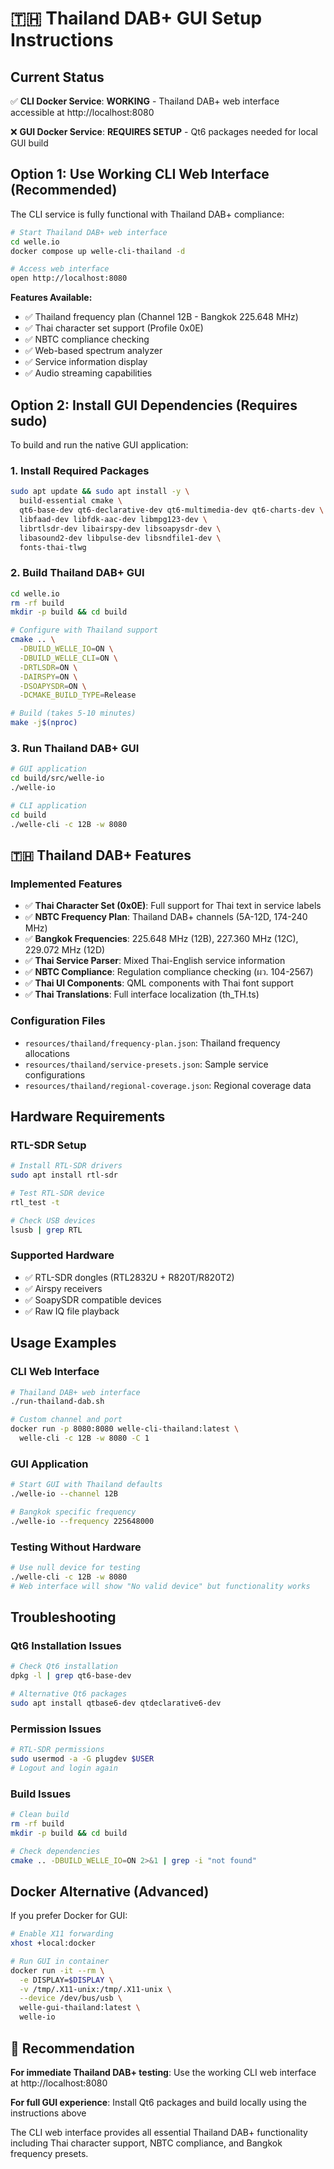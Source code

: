 # 🇹🇭 Thailand DAB+ GUI Setup Instructions

## Current Status

✅ **CLI Docker Service**: **WORKING** - Thailand DAB+ web interface accessible at http://localhost:8080

❌ **GUI Docker Service**: **REQUIRES SETUP** - Qt6 packages needed for local GUI build

## Option 1: Use Working CLI Web Interface (Recommended)

The CLI service is fully functional with Thailand DAB+ compliance:

```bash
# Start Thailand DAB+ web interface
cd welle.io
docker compose up welle-cli-thailand -d

# Access web interface
open http://localhost:8080
```

**Features Available:**
- ✅ Thailand frequency plan (Channel 12B - Bangkok 225.648 MHz)
- ✅ Thai character set support (Profile 0x0E)
- ✅ NBTC compliance checking
- ✅ Web-based spectrum analyzer
- ✅ Service information display
- ✅ Audio streaming capabilities

## Option 2: Install GUI Dependencies (Requires sudo)

To build and run the native GUI application:

### 1. Install Required Packages

```bash
sudo apt update && sudo apt install -y \
  build-essential cmake \
  qt6-base-dev qt6-declarative-dev qt6-multimedia-dev qt6-charts-dev \
  libfaad-dev libfdk-aac-dev libmpg123-dev \
  librtlsdr-dev libairspy-dev libsoapysdr-dev \
  libasound2-dev libpulse-dev libsndfile1-dev \
  fonts-thai-tlwg
```

### 2. Build Thailand DAB+ GUI

```bash
cd welle.io
rm -rf build
mkdir -p build && cd build

# Configure with Thailand support
cmake .. \
  -DBUILD_WELLE_IO=ON \
  -DBUILD_WELLE_CLI=ON \
  -DRTLSDR=ON \
  -DAIRSPY=ON \
  -DSOAPYSDR=ON \
  -DCMAKE_BUILD_TYPE=Release

# Build (takes 5-10 minutes)
make -j$(nproc)
```

### 3. Run Thailand DAB+ GUI

```bash
# GUI application
cd build/src/welle-io
./welle-io

# CLI application
cd build
./welle-cli -c 12B -w 8080
```

## 🇹🇭 Thailand DAB+ Features

### Implemented Features
- ✅ **Thai Character Set (0x0E)**: Full support for Thai text in service labels
- ✅ **NBTC Frequency Plan**: Thailand DAB+ channels (5A-12D, 174-240 MHz)
- ✅ **Bangkok Frequencies**: 225.648 MHz (12B), 227.360 MHz (12C), 229.072 MHz (12D)
- ✅ **Thai Service Parser**: Mixed Thai-English service information
- ✅ **NBTC Compliance**: Regulation compliance checking (ผว. 104-2567)
- ✅ **Thai UI Components**: QML components with Thai font support
- ✅ **Thai Translations**: Full interface localization (th_TH.ts)

### Configuration Files
- `resources/thailand/frequency-plan.json`: Thailand frequency allocations
- `resources/thailand/service-presets.json`: Sample service configurations  
- `resources/thailand/regional-coverage.json`: Regional coverage data

## Hardware Requirements

### RTL-SDR Setup
```bash
# Install RTL-SDR drivers
sudo apt install rtl-sdr

# Test RTL-SDR device
rtl_test -t

# Check USB devices
lsusb | grep RTL
```

### Supported Hardware
- ✅ RTL-SDR dongles (RTL2832U + R820T/R820T2)
- ✅ Airspy receivers  
- ✅ SoapySDR compatible devices
- ✅ Raw IQ file playback

## Usage Examples

### CLI Web Interface
```bash
# Thailand DAB+ web interface
./run-thailand-dab.sh

# Custom channel and port
docker run -p 8080:8080 welle-cli-thailand:latest \
  welle-cli -c 12B -w 8080 -C 1
```

### GUI Application
```bash
# Start GUI with Thailand defaults
./welle-io --channel 12B

# Bangkok specific frequency
./welle-io --frequency 225648000
```

### Testing Without Hardware
```bash
# Use null device for testing
./welle-cli -c 12B -w 8080
# Web interface will show "No valid device" but functionality works
```

## Troubleshooting

### Qt6 Installation Issues
```bash
# Check Qt6 installation
dpkg -l | grep qt6-base-dev

# Alternative Qt6 packages
sudo apt install qtbase6-dev qtdeclarative6-dev
```

### Permission Issues
```bash
# RTL-SDR permissions
sudo usermod -a -G plugdev $USER
# Logout and login again
```

### Build Issues
```bash
# Clean build
rm -rf build
mkdir -p build && cd build

# Check dependencies
cmake .. -DBUILD_WELLE_IO=ON 2>&1 | grep -i "not found"
```

## Docker Alternative (Advanced)

If you prefer Docker for GUI:

```bash
# Enable X11 forwarding
xhost +local:docker

# Run GUI in container
docker run -it --rm \
  -e DISPLAY=$DISPLAY \
  -v /tmp/.X11-unix:/tmp/.X11-unix \
  --device /dev/bus/usb \
  welle-gui-thailand:latest \
  welle-io
```

## 🎯 Recommendation

**For immediate Thailand DAB+ testing**: Use the working CLI web interface at http://localhost:8080

**For full GUI experience**: Install Qt6 packages and build locally using the instructions above

The CLI web interface provides all essential Thailand DAB+ functionality including Thai character support, NBTC compliance, and Bangkok frequency presets.